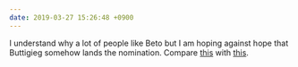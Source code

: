 ```yaml
---
date: 2019-03-27 15:26:48 +0900
---
```

I understand why a lot of people like Beto but I am hoping against hope that Buttigieg somehow lands the nomination. Compare [this](https://www.washingtonpost.com/news/magazine/wp/2019/01/14/feature/could-pete-buttigieg-become-the-first-millennial-president/) with [this](https://www.washingtonpost.com/news/style/wp/2019/03/19/feature/are-amy-and-beto-orourke-the-future-of-politics/).
